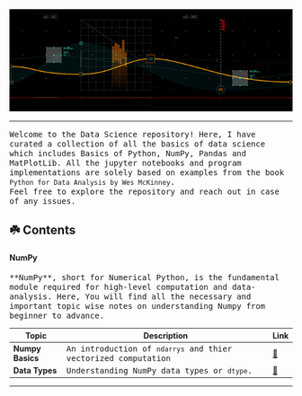 
<img src="assets/Header2.gif">

---

<samp> Welcome to the Data Science repository! Here, I have curated a collection of all the basics of data science which includes Basics of Python, NumPy, Pandas and MatPlotLib. All the jupyter notebooks and program implementations are solely based on examples from the book `Python for Data Analysis by Wes McKinney`.
<br>
Feel free to explore the repository and reach out in case of any issues.
</samp>

## ☘️ Contents

#### NumPy

<samp>
  **NumPy**, short for Numerical Python, is the fundamental module required for high-level computation and data-analysis.
  Here, You will find all the necessary and important topic wise notes on understanding Numpy from beginner to advance.
</samp>

| Topic                 | Description                                                                     | Link |
|-----------------------|---------------------------------------------------------------------------------|------|
| **Numpy Basics**      | <samp> An introduction of `ndarrys` and thier vectorized computation </samp>    | [🔗](https://github.com/abhicodes07/Data-Science/02_Numpy_Basics/01_Numpy_Basics.ipynb) |
| **Data Types**        | <samp> Understanding NumPy data types or `dtype`. </samp>                       | [🔗](https://github.com/abhicodes07/Data-Science/01_Numpy_Basics/02_Data_Types_for_ndarrays.ipynb) |

---
